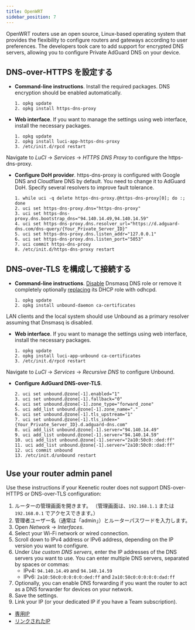 ```yaml
---
title: OpenWRT
sidebar_position: 7
---
```


OpenWRT routers use an open source, Linux-based operating system that provides the flexibility to configure routers and gateways according to user preferences. The developers took care to add support for encrypted DNS servers, allowing you to configure Private AdGuard DNS on your device.

## DNS-over-HTTPS を設定する

- **Command-line instructions**. Install the required packages. DNS encryption should be enabled automatically.

  ```# Install packages
  1. opkg update
  2. opkg install https-dns-proxy

  ```
- **Web interface**. If you want to manage the settings using web interface, install the necessary packages.

  ```# Install packages
  1. opkg update
  2. opkg install luci-app-https-dns-proxy
  3. /etc/init.d/rpcd restart
  ```

Navigate to _LuCI_ → _Services_ → _HTTPS DNS Proxy_ to configure the https-dns-proxy.

- **Configure DoH provider**. https-dns-proxy is configured with Google DNS and Cloudflare DNS by default. You need to change it to AdGuard DoH. Specify several resolvers to improve fault tolerance.

  ```# Configure DoH provider
  1. while uci -q delete https-dns-proxy.@https-dns-proxy[0]; do :; done
  2. uci set https-dns-proxy.dns="https-dns-proxy"
  3. uci set https-dns-proxy.dns.bootstrap_dns="94.140.14.49,94.140.14.59"
  4. uci set https-dns-proxy.dns.resolver_url="https://d.adguard-dns.com/dns-query/{Your_Private_Server_ID}"
  5. uci set https-dns-proxy.dns.listen_addr="127.0.0.1"
  6. uci set https-dns-proxy.dns.listen_port="5053"
  7. uci commit https-dns-proxy
  8. /etc/init.d/https-dns-proxy restart
  ```

## DNS-over-TLS を構成して接続する

- **Command-line instructions**. [Disable](https://openwrt.org/docs/guide-user/base-system/dhcp_configuration#disabling_dns_role) Dnsmasq DNS role or remove it completely optionally [replacing](https://openwrt.org/docs/guide-user/base-system/dhcp_configuration#replacing_dnsmasq_with_odhcpd_and_unbound) its DHCP role with odhcpd.

  ```# Install packages
  1. opkg update
  2. opkg install unbound-daemon ca-certificates
  ```

LAN clients and the local system should use Unbound as a primary resolver assuming that Dnsmasq is disabled.

- **Web interface**. If you want to manage the settings using web interface, install the necessary packages.

  ```# Install packages
  1. opkg update
  2. opkg install luci-app-unbound ca-certificates
  3. /etc/init.d/rpcd restart
  ```

Navigate to _LuCI_ → _Services_ → _Recursive DNS_ to configure Unbound.

- **Configure AdGuard DNS-over-TLS**.

  ```1. uci add unbound zone
  2. uci set unbound.@zone[-1].enabled="1"
  3. uci set unbound.@zone[-1].fallback="0"
  4. uci set unbound.@zone[-1].zone_type="forward_zone"
  5. uci add_list unbound.@zone[-1].zone_name="."
  6. uci set unbound.@zone[-1].tls_upstream="1"
  7. uci set unbound.@zone[-1].tls_index="{Your_Private_Server_ID}.d.adguard-dns.com"
  8. uci add_list unbound.@zone[-1].server="94.140.14.49"
  9. uci add_list unbound.@zone[-1].server="94.140.14.59"
  10. uci add_list unbound.@zone[-1].server="2a10:50c0::ded:ff"
  11. uci add_list unbound.@zone[-1].server="2a10:50c0::dad:ff"
  12. uci commit unbound
  13. /etc/init.d/unbound restart
  ```

## Use your router admin panel

Use these instructions if your Keenetic router does not support DNS-over-HTTPS or DNS-over-TLS configuration:

1. ルーターの管理画面を開きます。 （管理画面は、`192.168.1.1` または `192.168.0.1` でアクセスできます。）
2. 管理者ユーザー名（通常は「admin」）とルーターパスワードを入力します。
3. Open _Network_ → _Interfaces_.
4. Select your Wi-Fi network or wired connection.
5. Scroll down to IPv4 address or IPv6 address, depending on the IP version you want to configure.
6. Under _Use custom DNS servers_, enter the IP addresses of the DNS servers you want to use. You can enter multiple DNS servers, separated by spaces or commas:
   - IPv4: `94.140.14.49` and `94.140.14.59`
   - IPv6: `2a10:50c0:0:0:0:0:ded:ff` and `2a10:50c0:0:0:0:0:dad:ff`
7. Optionally, you can enable DNS forwarding if you want the router to act as a DNS forwarder for devices on your network.
8. Save the settings.
9. Link your IP (or your dedicated IP if you have a Team subscription).

- [専用IP](/private-dns/connect-devices/other-options/dedicated-ip.md)
- [リンクされたIP](/private-dns/connect-devices/other-options/linked-ip.md)
